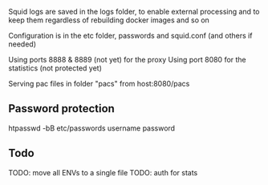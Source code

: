 Squid logs are saved in the logs folder, to enable external processing and to keep them regardless of rebuilding docker images and so on

Configuration is in the etc folder, passwords and squid.conf (and others if needed)

Using ports 8888 & 8889 (not yet) for the proxy
Using port 8080 for the statistics (not protected yet)

Serving pac files in folder "pacs" from host:8080/pacs

## Password protection
htpasswd -bB etc/passwords username password

## Todo
TODO: move all ENVs to a single file
TODO: auth for stats
